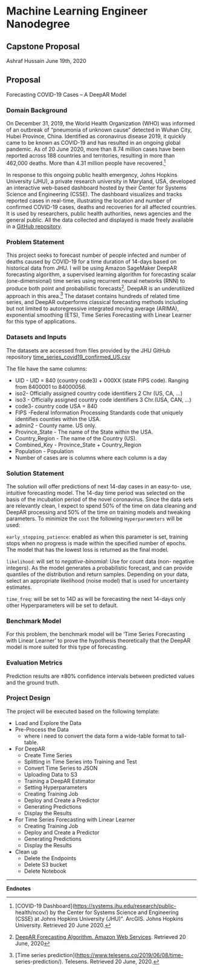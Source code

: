 
# Machine Learning Engineer Nanodegree
## Capstone Proposal
Ashraf Hussain
June 19th, 2020
## Proposal
Forecasting COVID-19 Cases – A DeepAR Model
### Domain Background
On December 31, 2019, the World Health Organization (WHO) was informed of an outbreak of “pneumonia of unknown cause” detected in Wuhan City, Hubei Province, China. Identified as coronavirus disease 2019, it quickly came
to be known as COVID-19 and has resulted in an ongoing global pandemic. As
of 20 June 2020, more than 8.74 million cases have been reported across
188 countries and territories, resulting in more than 462,000 deaths. More
than 4.31 million people have recovered.[^1]

In response to this ongoing public health emergency, Johns Hopkins
University (JHU), a private research university in Maryland, USA,
developed an interactive web-based dashboard hosted by their Center for
Systems Science and Engineering (CSSE). The dashboard visualizes and
tracks reported cases in real-time, illustrating the location and number
of confirmed COVID-19 cases, deaths and recoveries for all affected
countries. It is used by researchers, public health authorities, news
agencies and the general public. All the data collected and displayed is
made freely available in a [GitHub
repository](https://github.com/CSSEGISandData/COVID-19/tree/master/csse_covid_19_data).
### Problem Statement
This project seeks to forecast number of people infected and number of
deaths caused by COVID-19 for a time duration of 14-days based on
historical data from JHU. I will be using Amazon SageMaker DeepAR
forecasting algorithm, a supervised learning algorithm for forecasting
scalar (one-dimensional) time series using recurrent neural networks (RNN)
to produce both point and probabilistic forecasts[^2].
DeepAR is an underutilized approach in this area.[^3] The dataset contains
hundreds of related time series, and DeepAR outperforms classical
forecasting methods including but not limited to autoregressive integrated
moving average (ARIMA), exponential smoothing (ETS), Time Series
Forecasting with Linear Learner for this type of applications.
### Datasets and Inputs
The datasets are accessed from files provided by the JHU GitHub
repository [time_series_covid19_confirmed_US.csv](https://github.com/CSSEGISandData/COVID-19/blob/master/csse_covid_19_data/csse_covid_19_time_series/time_series_covid19_confirmed_US.csv)

The file have the same columns:
* UID - UID = 840 (country code3) + 000XX (state FIPS code). Ranging from
8400001 to 84000056.
* iso2- Officially assigned country code identifiers 2 Chr (US, CA, ...)
* iso3 - Officially assigned country code identifiers 3 Chr.(USA, CAN,
...)
* code3- country code USA = 840
* FIPS -Federal Information Processing Standards code that uniquely
identifies counties within the USA.
* admin2 - County name. US only.
* Province_State - The name of the State within the USA.
* Country_Region - The name of the Country (US).
* Combined_Key - Province_State + Country_Region
* Population - Population
* Number of cases are is columns where each column is a day
### Solution Statement
The solution will offer predictions of next 14-day cases in an easy-to-
use, intuitive forecasting model. The 14-day time period was selected on
the basis of the incubation period of the novel coronavirus.
Since the data sets are relevantly clean, I expect to spend 50% of the
time on data cleaning and DeepAR processing and 50% of the time on
training models and tweaking parameters.
To minimize the `cost` the following `Hyperparameters` will be used:

`early_stopping_patience`: enabled as when this parameter is set, training
stops when no progress is made within the specified number of epochs. The
model that has the lowest loss is returned as the final model.

`likelihood`: will set to _negative-binomial_: Use for count data (non-
negative integers). As the model generates a probabilistic forecast, and
can provide quantiles of the distribution and return samples. Depending on
your data, select an appropriate likelihood (noise model) that is used for
uncertainty estimates.

`time_freq`: will be set to 14D as will be forecasting the next 14-days only
other Hyperparameters will be set to default.

### Benchmark Model
For this problem, the benchmark model will be ‘Time Series Forecasting
with Linear Learner’ to prove the hypothesis theoretically that the DeepAR
model is more suited for this type of forecasting.

### Evaluation Metrics
Prediction results are ±80% confidence intervals between predicted values
and the ground truth.
### Project Design
The project will be executed based on the following template:
- Load and Explore the Data
- Pre-Process the Data
	- where i need to convert the data form a wide-table format to tall-table.
- For DeepAR
	- Create Time Series
	- Splitting in Time Series into Training and Test
	- Convert Time Series to JSON
	- Uploading Data to S3
	- Training a DeepAR Estimator
	- Setting Hyperparameters
	- Creating Training Job
	- Deploy and Create a Predictor
	- Generating Predictions
	- Display the Results
- For Time Series Forecasting with Linear Learner
	- Creating Training Job
	- Deploy and Create a Predictor
	- Generating Predictions
	- Display the Results
- Clean up
	- Delete the Endpoints
	- Delete S3 bucket
	- Delete Notebook
-----------
**Endnotes**
[^1]:[COVID-19 Dashboard](https://systems.jhu.edu/research/public-
health/ncov/) by the Center for Systems Science and Engineering (CSSE) at
Johns Hopkins University (JHU)&quot;. ArcGIS. Johns Hopkins University.
Retrieved 20 June 2020.

[^2]:[DeepAR Forecasting Algorithm. Amazon Web
Services](https://docs.aws.amazon.com/sagemaker/latest/dg/deepar.html).
Retrieved 20 June, 2020

[^3]:[Time series prediction](https://www.telesens.co/2019/06/08/time-
series-prediction/). Telesens. Retrieved 20 June, 2020.
<!--stackedit_data:
eyJoaXN0b3J5IjpbMTEyNjEzNDA1MiwtNzg5NDUxNjQ4LC0xNj
EwMTk1MzgxLDEzNjgwNzM0MzIsLTE1NTk2OTYyMjksLTEwODU2
ODgwNTIsMTA5NjQxNjgyMywxODEyODg1NjE4LC0xNDMyMzY1ND
QzLC0xMTEyNDk4ODYzLC0yNjE1NjUxODAsMTI4MjY5MjQ0Niwx
NjUzMjI4MDM0LC0xNDA1ODU0MjI2LDM2MzY5MDU2NiwxNDQ3Nj
Y3NDQ2LDEzODMyOTIyNDIsMTYzMTYxMjM4MCwtMTY4MDcyNDEy
LC04OTA0NTY5MF19
-->